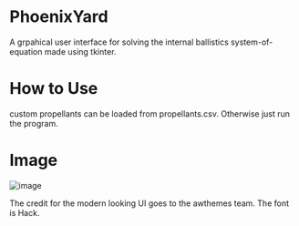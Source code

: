 # PhoenixYard
A grpahical user interface for solving the internal ballistics system-of-equation made using tkinter.

# How to Use
custom propellants can be loaded from propellants.csv. Otherwise just run the program.

# Image
![image](https://user-images.githubusercontent.com/42470911/228233534-efe123ab-ca39-4da0-bc8c-eeacad118425.png)

The credit for the modern looking UI goes to the awthemes team. The font is Hack.
